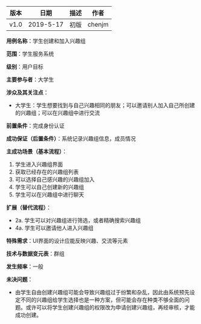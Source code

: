 | 版本 | 日期      | 描述 | 作者   |
| ---- | --------- | ---- | ------ |
| v1.0 | 2019-5-17 | 初版 | chenjm |

**用例名称**：学生创建和加入兴趣组

**范围**：学生服务系统

**级别**：用户目标

**主要参与者**：大学生

**涉众及其关注点**：
* 大学生：学生想要找到与自己兴趣相同的朋友；可以邀请别人加入自己所创建的兴趣组；可以在兴趣组中进行交流

**前置条件**：完成身份认证

**成功保证（后置条件）**：系统记录兴趣组信息，成员情况

**主成功场景（基本流程）**：
1. 学生进入兴趣组界面
2. 获取已经存在的兴趣组列表
3. 可以选择自己感兴趣的兴趣组加入
4. 学生可以自己创建新的兴趣组
5. 学生可以在兴趣组中进行聊天

**扩展（替代流程）**：
* 2a. 学生可以对兴趣组进行筛选，或者精确搜索兴趣组
* 4a. 学生可以邀请他人进入兴趣组

**特殊需求**：UI界面的设计应能反映兴趣、交流等元素

**技术与数据变元表**：群组

**发生频率**：一般

**未决问题**：
* 由学生自由创建兴趣组可能会导致兴趣组过于纷繁和杂乱，因此由系统预先设定不同的兴趣组给学生选择也是一种方案，但可能会存在种类不够全面的问题。或许可以将学生创建兴趣组的权限改为申请创建兴趣组，再经审核，才能成功创建。
